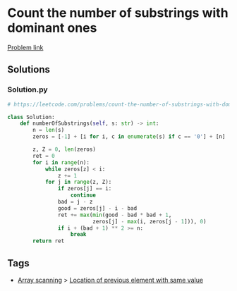 # Count the number of substrings with dominant ones

[Problem link](https://leetcode.com/problems/count-the-number-of-substrings-with-dominant-ones/)

## Solutions


### Solution.py
```py
# https://leetcode.com/problems/count-the-number-of-substrings-with-dominant-ones/

class Solution:
    def numberOfSubstrings(self, s: str) -> int:
        n = len(s)
        zeros = [-1] + [i for i, c in enumerate(s) if c == '0'] + [n]

        z, Z = 0, len(zeros)
        ret = 0
        for i in range(n):
            while zeros[z] < i:
                z += 1
            for j in range(z, Z):
                if zeros[j] == i:
                    continue
                bad = j - z
                good = zeros[j] - i - bad
                ret += max(min(good - bad * bad + 1,
                           zeros[j] - max(i, zeros[j - 1])), 0)
                if i + (bad + 1) ** 2 >= n:
                    break
        return ret
```
## Tags

* [Array scanning](/Collections/array-scanning.md#array-scanning) > [Location of previous element with same value](/Collections/array-scanning.md#location-of-previous-element-with-same-value)
